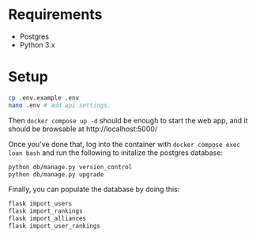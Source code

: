 # Requirements

- Postgres
- Python 3.x

# Setup

```bash
cp .env.example .env
nano .env # add api settings.
```

Then `docker compose up -d` should be enough to start the web app, and it should be browsable at http://localhost:5000/

Once you've done that, log into the container with `docker compose exec loan bash` and
run the following to initalize the postgres database:

```bash
python db/manage.py version_control
python db/manage.py upgrade
```

Finally, you can populate the database by doing this:

```bash
flask import_users
flask import_rankings
flask import_alliances
flask import_user_rankings
```
